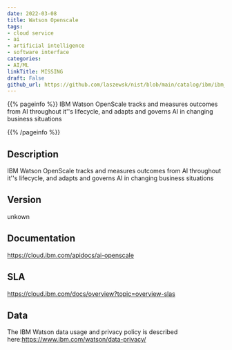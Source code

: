```yaml
---
date: 2022-03-08
title: Watson Openscale
tags: 
- cloud service
- ai
- artificial intelligence
- software interface
categories: 
- AI/ML
linkTitle: MISSING
draft: False         
github_url: https://github.com/laszewsk/nist/blob/main/catalog/ibm/ibm_watson_openscale.yaml
---
```


{{% pageinfo %}}
IBM Watson OpenScale tracks and measures outcomes from AI throughout
it''s lifecycle, and adapts and governs AI in changing business situations

{{% /pageinfo %}}

## Description

IBM Watson OpenScale tracks and measures outcomes from AI throughout
it''s lifecycle, and adapts and governs AI in changing business situations


## Version

unkown

## Documentation

https://cloud.ibm.com/apidocs/ai-openscale

## SLA

https://cloud.ibm.com/docs/overview?topic=overview-slas

## Data

The IBM Watson data usage and privacy policy is described here:https://www.ibm.com/watson/data-privacy/
